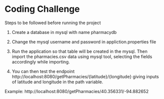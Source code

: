 # Coding Challenge

Steps to be followed before running the project

1. Create a database in mysql with name pharmacydb 

2. Change the mysql username and password in appliction.properties file

3. Run the application so that table will be created in the mysql. Then import the pharmacies.csv data using mysql tool, selecting the fields accordingly while importing.

4. You can then test the endpoint http://localhost:8080/getPharmacies/{latitude}/{longitude} giving inputs of latitude and longitude in the path variable.

Example: http://localhost:8080/getPharmacies/40.356331/-94.882652
